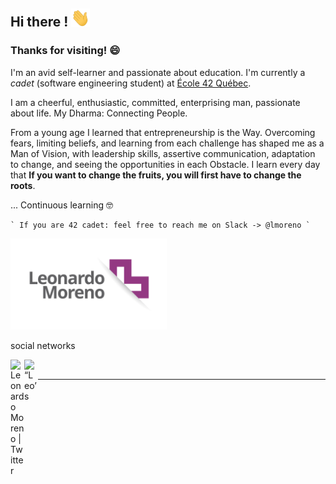 ## Hi there ! <img src="https://raw.githubusercontent.com/LeonMoreno/LeonMoreno/master/img/Hi.gif" width="30px">

### Thanks for visiting! 😄

I'm an avid self-learner and passionate about education. I'm currently a _cadet_  (software engineering student) at [École 42 Québec](https://42quebec.com).

I am a cheerful, enthusiastic, committed, enterprising man, passionate about life. My Dharma: Connecting People.

From a young age I learned that entrepreneurship is the Way. Overcoming fears, limiting beliefs, and learning from each challenge has shaped me as a Man of Vision, with leadership skills, assertive communication, adaptation to change, and seeing the opportunities in each Obstacle. I learn every day that **If you want to change the fruits, you will first have to change the roots**.

... Continuous learning 🤓

	` If you are 42 cadet: feel free to reach me on Slack -> @lmoreno `

[<img src="https://raw.githubusercontent.com/LeonMoreno/LeonMoreno/master/img/leo.png" width="250px">](https://42quebec.com)

social networks

<a href="https://twitter.com/LeonMoreno_me">
  <img align="left" alt="Leonardo Moreno | Twitter" width="22px" src="https://raw.githubusercontent.com/peterthehan/peterthehan/master/assets/twitter.svg" />
</a>
<a href="https://www.linkedin.com/in/LeonMoreno/">
  <img align="left" alt=“Leo’s LinkedIN" width="22px" src="https://raw.githubusercontent.com/peterthehan/peterthehan/master/assets/linkedin.svg" />
</a>
<br />

---
